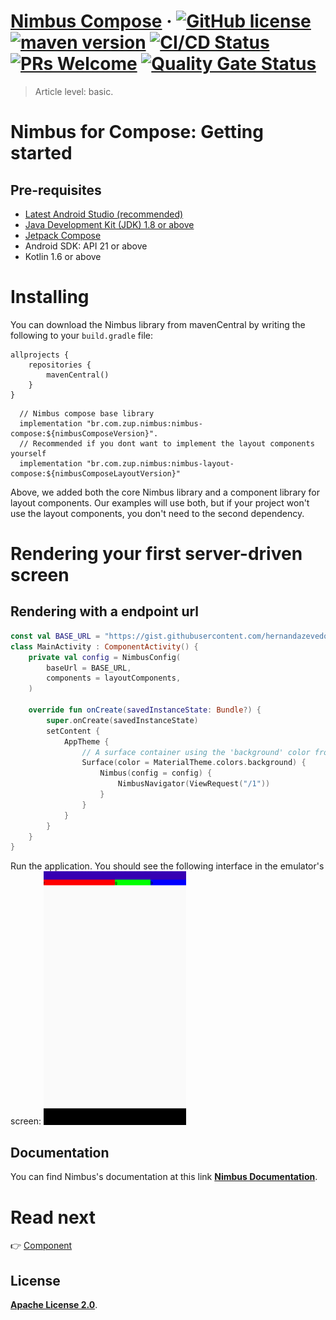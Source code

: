 # [**Nimbus Compose**](https://github.com/ZupIT/nimbus-docs/) &middot; [![GitHub license](https://img.shields.io/badge/license-Apache%202.0-blue)](https://github.com/ZupIT/nimbus-compose/blob/main/LICENSE.txt) [![maven version](https://img.shields.io/maven-central/v/br.com.zup.nimbus/nimbus-compose)](https://search.maven.org/artifact/br.com.zup.nimbus/nimbus-compose) [![CI/CD Status](https://github.com/ZupIT/nimbus-compose/actions/workflows/validation.yml/badge.svg?branch=main)](https://github.com/ZupIT/nimbus-compose/actions/workflows/validation.yml) [![PRs Welcome](https://img.shields.io/badge/PRs-welcome-brightgreen.svg)](https://github.com/ZupIT/nimbus-compose/blob/main/CONTRIBUTING.md) [![Quality Gate Status](https://sonarcloud.io/api/project_badges/measure?project=ZupIT_nimbus_compose&metric=alert_status)](https://sonarcloud.io/summary/new_code?id=ZupIT_nimbus_compose)

> Article level: basic.

# Nimbus for Compose: Getting started
## Pre-requisites

- [Latest Android Studio (recommended)](https://developer.android.com/studio)
- [Java Development Kit (JDK) 1.8 or above](https://www.oracle.com/java/technologies/downloads/)
- [Jetpack Compose](https://developer.android.com/jetpack/compose)
- Android SDK: API 21 or above
- Kotlin 1.6 or above

# Installing
You can download the Nimbus library from mavenCentral by writing the following to your `build.gradle` file:

```
allprojects {
    repositories {
        mavenCentral()
    }
}
```

``` 
  // Nimbus compose base library
  implementation "br.com.zup.nimbus:nimbus-compose:${nimbusComposeVersion}". 
  // Recommended if you dont want to implement the layout components yourself
  implementation "br.com.zup.nimbus:nimbus-layout-compose:${nimbusComposeLayoutVersion}" 
```
Above, we added both the core Nimbus library and a component library for layout components. Our examples will use both, but if your project won't use the layout components, you don't need to the second dependency.

# Rendering your first server-driven screen

## Rendering with a endpoint url 


```kotlin
const val BASE_URL = "https://gist.githubusercontent.com/hernandazevedozup/eba4f2eb6afd6d6769a549fe037c1613/raw/cd3a897f4384783a1e799bb118a0dbfa8838fcf0"
class MainActivity : ComponentActivity() {
    private val config = NimbusConfig(
        baseUrl = BASE_URL,
        components = layoutComponents,
    )

    override fun onCreate(savedInstanceState: Bundle?) {
        super.onCreate(savedInstanceState)
        setContent {
            AppTheme {
                // A surface container using the 'background' color from the theme
                Surface(color = MaterialTheme.colors.background) {
                    Nimbus(config = config) {
                        NimbusNavigator(ViewRequest("/1"))
                    }
                }
            }
        }
    }
}
```

Run the application. You should see the following interface in the emulator's screen:
<img src="https://github.com/ZupIT/nimbus-layout-compose/blob/main/layout/screenshots/debug/br.com.zup.nimbus.compose.layout.LayoutFlexTest_test_layout_1.png" width="228"/>

## **Documentation**

You can find Nimbus's documentation at this link [**Nimbus Documentation**](https://github.com/ZupIT/nimbus-docs/).

[nimbus-docs]: https://github.com/ZupIT/nimbus-docs/

# Read next
:point_right: [Component](/components)

## **License**

[**Apache License 2.0**](https://github.com/ZupIT/nimbus-compose/blob/main/LICENSE.txt).

